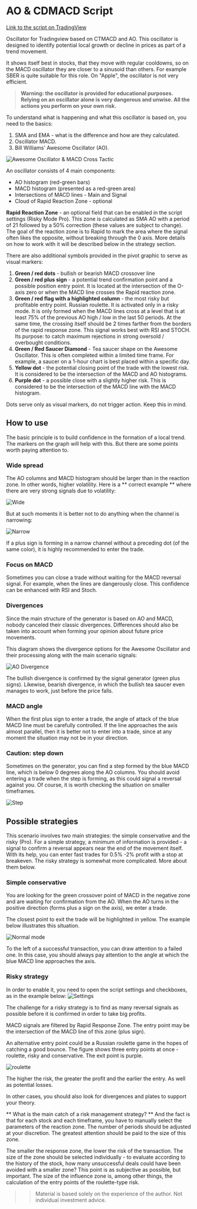 # AO & CDMACD Script

[Link to the script on TradingView](https://ru.tradingview.com/script/PqzwHwRT-ctmacd-ao/)

Oscillator for Tradingview based on CTMACD and AO. This oscillator is designed to identify potential local growth or decline in prices as part of a trend movement.

It shows itself best in stocks, that they move with regular cooldowns, so on the MACD oscillator they are closer to a sinusoid than others. For example SBER is quite suitable for this role. On "Apple", the oscillator is not very efficient.

> **Warning: the oscillator is provided for educational purposes. Relying on an oscillator alone is very dangerous and unwise. All the actions you perform on your own risk.**

To understand what is happening and what this oscillator is based on, you need to the basics:

1. SMA and EMA - what is the difference and how are they calculated.
2. Oscillator MACD.
3. Bill Williams' Awesome Oscillator (AO).

![Awesome Oscillator & MACD Cross Tactic](doc/img/oscillator.png)

An oscillator consists of 4 main components:

- AO histogram (red-green bars)
- MACD histogram (presented as a red-green area)
- Intersections of MACD lines - Main and Signal
- Cloud of Rapid Reaction Zone - optional

**Rapid Reaction Zone** - an optional field that can be enabled in the script settings (Risky Mode Pro). This zone is calculated as SMA AO with a period of 21 followed by a 50% correction (these values are subject to change). The goal of the reaction zone is to Rapid to mark the area where the signal often likes the opposite, without breaking through the 0 axis. More details on how to work with it will be described below in the strategy section.

There are also additional symbols provided in the pivot graphic to serve as visual markers:

1. **Green / red dots** - bullish or bearish MACD crossover line
2. **Green / red plus sign** - a potential trend confirmation point and a possible position entry point. It is located at the intersection of the O-axis zero or when the MACD line crosses the Rapid reaction zone.
3. **Green / red flag with a highlighted column** - the most risky but profitable entry point. Russian roulette. It is activated only in a risky mode. It is only formed when the MACD lines cross at a level that is at least 75% of the previous AO high / low in the last 50 periods. At the same time, the crossing itself should be 2 times farther from the borders of the rapid response zone. This signal works best with RSI and STOCH. Its purpose: to catch maximum rejections in strong oversold / overbought conditions.
4. **Green / Red Saucer Diamond** - Tea saucer shape on the Awesome Oscillator. This is often completed within a limited time frame. For example, a saucer on a 1-hour chart is best placed within a specific day.
5. **Yellow dot** - the potential closing point of the trade with the lowest risk. It is considered to be the intersection of the MACD and AO histograms.
6. **Purple dot** - a possible close with a slightly higher risk. This is considered to be the intersection of the MACD line with the MACD histogram.

Dots serve only as visual markers, do not trigger action. Keep this in mind.

## How to use

The basic principle is to build confidence in the formation of a local trend. The markers on the graph will help with this. But there are some points worth paying attention to.

### Wide spread

The AO columns and MACD histogram should be larger than in the reaction zone. In other words, higher volatility. Here is a ** correct example ** where there are very strong signals due to volatility:

![Wide](doc/img/wide.png)

But at such moments it is better not to do anything when the channel is narrowing:

![Narrow](doc/img/narrow.png)

If a plus sign is forming in a narrow channel without a preceding dot (of the same color), it is highly recommended to enter the trade.

### Focus on MACD

Sometimes you can close a trade without waiting for the MACD reversal signal. For example, when the lines are dangerously close. This confidence can be enhanced with RSI and Stoch.

### Divergences

Since the main structure of the generator is based on AO and MACD, nobody canceled their classic divergences. Differences should also be taken into account when forming your opinion about future price movements.

This diagram shows the divergence options for the Awesome Oscillator and their processing along with the main scenario signals:

![AO Divergence](doc/img/divergence.png)

The bullish divergence is confirmed by the signal generator (green plus signs). Likewise, bearish divergence, in which the bullish tea saucer even manages to work, just before the price falls.

### MACD angle

When the first plus sign to enter a trade, the angle of attack of the blue MACD line must be carefully controlled. If the line approaches the axis almost parallel, then it is better not to enter into a trade, since at any moment the situation may not be in your direction.

### Caution: step down

Sometimes on the generator, you can find a step formed by the blue MACD line, which is below 0 degrees along the AO columns. You should avoid entering a trade when the step is forming, as this could signal a reversal against you. Of course, it is worth checking the situation on smaller timeframes.

![Step](doc/img/ledder.png)

## Possible strategies

This scenario involves two main strategies: the simple conservative and the risky (Pro). For a simple strategy, a minimum of information is provided - a signal to confirm a reversal appears near the end of the movement itself. With its help, you can enter fast trades for 0.5% -2% profit with a stop at breakeven. The risky strategy is somewhat more complicated. More about them below.

### Simple conservative

You are looking for the green crossover point of MACD in the negative zone and are waiting for confirmation from the AO. When the AO turns in the positive direction (forms plus a sign on the axis), we enter a trade.

The closest point to exit the trade will be highlighted in yellow. The example below illustrates this situation.

![Normal mode](doc/img/normal.png)

To the left of a successful transaction, you can draw attention to a failed one. In this case, you should always pay attention to the angle at which the blue MACD line approaches the axis.

### Risky strategy

In order to enable it, you need to open the script settings and checkboxes, as in the example below:
![Settings](doc/img/settings.png)

The challenge for a risky strategy is to find as many reversal signals as possible before it is confirmed in order to take big profits.

MACD signals are filtered by Rapid Response Zone. The entry point may be the intersection of the MACD line of this zone (plus sign).

An alternative entry point could be a Russian roulette game in the hopes of catching a good bounce. The figure shows three entry points at once - roulette, risky and conservative. The exit point is purple.

![roulette](doc/img/risky.png)

The higher the risk, the greater the profit and the earlier the entry. As well as potential losses.

In other cases, you should also look for divergences and plates to support your theory.

** What is the main catch of a risk management strategy? ** And the fact is that for each stock and each timeframe, you have to manually select the parameters of the reaction zone. The number of periods should be adjusted at your discretion. The greatest attention should be paid to the size of this zone.

The smaller the response zone, the lower the risk of the transaction. The size of the zone should be selected individually - to evaluate according to the history of the stock, how many unsuccessful deals could have been avoided with a smaller zone? This point is as subjective as possible, but important. The size of the influence zone is, among other things, the calculation of the entry points of the roulette-type risk.

> > Material is based solely on the experience of the author. Not individual investment advice.
